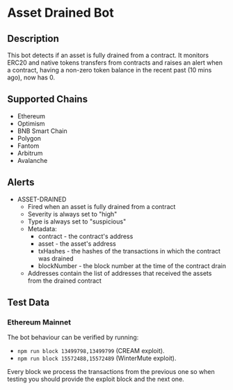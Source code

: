 # Asset Drained Bot

## Description

This bot detects if an asset is fully drained from a contract. It monitors ERC20 and native tokens transfers from contracts and raises an alert when a contract, having a non-zero token balance in the recent past (10 mins ago), now has 0.

## Supported Chains

- Ethereum
- Optimism
- BNB Smart Chain
- Polygon
- Fantom
- Arbitrum
- Avalanche

## Alerts

- ASSET-DRAINED
  - Fired when an asset is fully drained from a contract
  - Severity is always set to "high"
  - Type is always set to "suspicious"
  - Metadata:
    - contract - the contract's address
    - asset - the asset's address
    - txHashes - the hashes of the transactions in which the contract was drained
    - blockNumber - the block number at the time of the contract drain
  - Addresses contain the list of addresses that received the assets from the drained contract

## Test Data

### Ethereum Mainnet

The bot behaviour can be verified by running:

- `npm run block 13499798,13499799` (CREAM exploit).
- `npm run block 15572488,15572489` (WinterMute exploit).

Every block we process the transactions from the previous one so when testing you should provide the exploit block and the next one.
